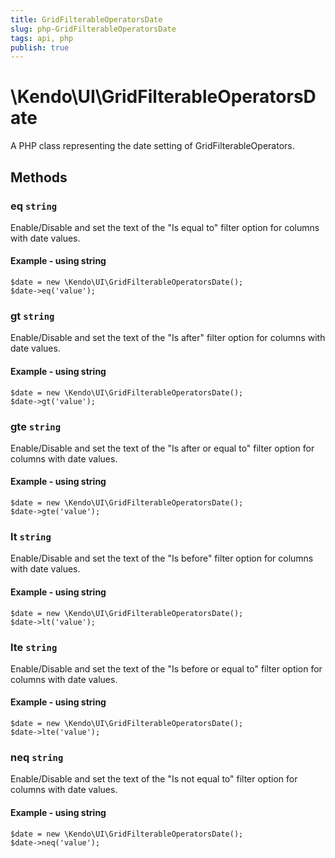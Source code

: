 ```yaml
---
title: GridFilterableOperatorsDate
slug: php-GridFilterableOperatorsDate
tags: api, php
publish: true
---
```


# \Kendo\UI\GridFilterableOperatorsDate

A PHP class representing the date setting of GridFilterableOperators.


## Methods

### eq `string`

Enable/Disable and set the text of the "Is equal to" filter option for columns with date values.


#### Example - using string
    $date = new \Kendo\UI\GridFilterableOperatorsDate();
    $date->eq('value');

### gt `string`

Enable/Disable and set the text of the "Is after" filter option for columns with date values.


#### Example - using string
    $date = new \Kendo\UI\GridFilterableOperatorsDate();
    $date->gt('value');

### gte `string`

Enable/Disable and set the text of the "Is after or equal to" filter option for columns with date values.


#### Example - using string
    $date = new \Kendo\UI\GridFilterableOperatorsDate();
    $date->gte('value');

### lt `string`

Enable/Disable and set the text of the "Is before" filter option for columns with date values.


#### Example - using string
    $date = new \Kendo\UI\GridFilterableOperatorsDate();
    $date->lt('value');

### lte `string`

Enable/Disable and set the text of the "Is before or equal to" filter option for columns with date values.


#### Example - using string
    $date = new \Kendo\UI\GridFilterableOperatorsDate();
    $date->lte('value');

### neq `string`

Enable/Disable and set the text of the "Is not equal to" filter option for columns with date values.


#### Example - using string
    $date = new \Kendo\UI\GridFilterableOperatorsDate();
    $date->neq('value');

